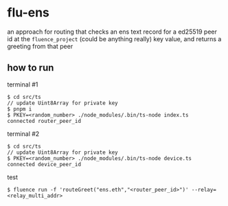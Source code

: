 # flu-ens
an approach for routing that checks an ens text record for a ed25519 peer id at the `fluence_project` (could be anything really) key value, and returns a greeting from that peer

## how to run

terminal #1
```
$ cd src/ts
// update Uint8Array for private key
$ pnpm i
$ PKEY=<random_number> ./node_modules/.bin/ts-node index.ts
connected router_peer_id
```

terminal #2
```
$ cd src/ts
// update Uint8Array for private key
$ PKEY=<random_number> ./node_modules/.bin/ts-node device.ts
connected device_peer_id
```

test
```
$ fluence run -f 'routeGreet("ens.eth","<router_peer_id>")' --relay=<relay_multi_addr>
```

